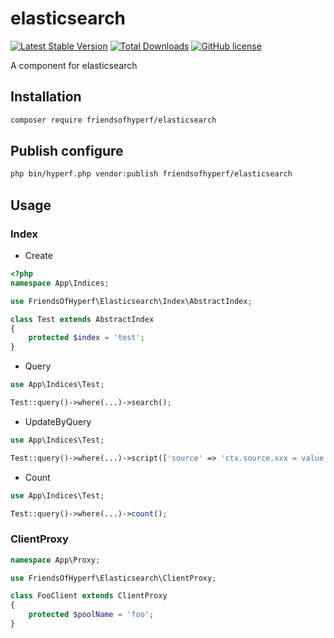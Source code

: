 # elasticsearch

[![Latest Stable Version](https://poser.pugx.org/friendsofhyperf/elasticsearch/version.png)](https://packagist.org/packages/friendsofhyperf/elasticsearch)
[![Total Downloads](https://poser.pugx.org/friendsofhyperf/elasticsearch/d/total.png)](https://packagist.org/packages/friendsofhyperf/elasticsearch)
[![GitHub license](https://img.shields.io/github/license/friendsofhyperf/elasticsearch)](https://github.com/friendsofhyperf/elasticsearch)

A component for elasticsearch

## Installation

```bash
composer require friendsofhyperf/elasticsearch
```

## Publish configure

```bash
php bin/hyperf.php vendor:publish friendsofhyperf/elasticsearch
```

## Usage

### Index

- Create

```php
<?php
namespace App\Indices;

use FriendsOfHyperf\Elasticsearch\Index\AbstractIndex;

class Test extends AbstractIndex
{
    protected $index = 'test';
}
```

- Query

```php
use App\Indices\Test;

Test::query()->where(...)->search();
```

- UpdateByQuery

```php
use App\Indices\Test;

Test::query()->where(...)->script(['source' => 'ctx.source.xxx = value'])->updateByQuery();
```

- Count

```php
use App\Indices\Test;

Test::query()->where(...)->count();
```

### ClientProxy

```php
namespace App\Proxy;

use FriendsOfHyperf\Elasticsearch\ClientProxy;

class FooClient extends ClientProxy
{
    protected $poolName = 'foo';
}
```
